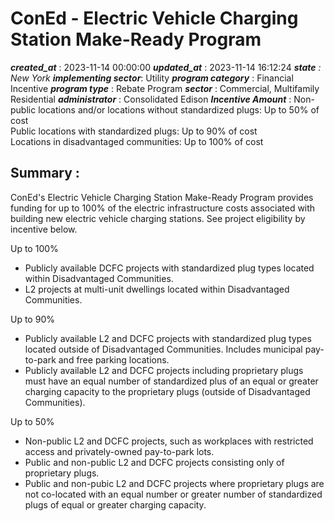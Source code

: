 # ConEd - Electric Vehicle Charging Station Make-Ready Program 
 ***created_at*** : 2023-11-14 00:00:00 
 ***updated_at*** : 2023-11-14 16:12:24 
 ***state** : New York 
 **implementing sector***: Utility 
 ***program category*** : Financial Incentive 
 ***program type*** : Rebate Program 
 ***sector*** : Commercial, Multifamily Residential 
 ***administrator*** : Consolidated Edison 
 ***Incentive Amount*** : Non-public locations and/or locations without standardized plugs: Up to 50% of
cost  
Public locations with standardized plugs: Up to 90% of cost  
Locations in disadvantaged communities: Up to 100% of cost

 
 ## Summary : 
 ConEd's Electric Vehicle Charging Station Make-Ready Program provides funding
for up to 100% of the electric infrastructure costs associated with building
new electric vehicle charging stations. See project eligibility by incentive
below.

Up to 100%

  * Publicly available DCFC projects with standardized plug types located within Disadvantaged Communities.
  * L2 projects at multi-unit dwellings located within Disadvantaged Communities.

Up to 90%

  * Publicly available L2 and DCFC projects with standardized plug types located outside of Disadvantaged Communities. Includes municipal pay-to-park and free parking locations.
  * Publicly available L2 and DCFC projects including proprietary plugs must have an equal number of standardized plus of an equal or greater charging capacity to the proprietary plugs (outside of Disadvantaged Communities).

Up to 50%

  * Non-public L2 and DCFC projects, such as workplaces with restricted access and privately-owned pay-to-park lots.
  * Public and non-public L2 and DCFC projects consisting only of proprietary plugs.
  * Public and non-pubic L2 and DCFC projects where proprietary plugs are not co-located with an equal number or greater number of standardized plugs of equal or greater charging capacity.

 
 